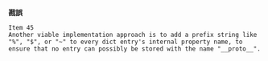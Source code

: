 
**戡誤**

    Item 45
    Another viable implementation approach is to add a prefix string like "%", "$", or "~" to every dict entry's internal property name, to ensure that no entry can possibly be stored with the name "__proto__".